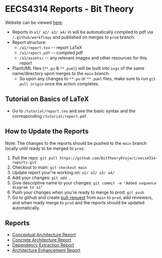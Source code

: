 # EECS4314 Reports - Bit Theory

Website can be viewed [here](https://bittheoryproject.github.io/eecs4314-project/).

- Reports in `a1/ a2/ a3/ a4/` in will be automatically compiled to pdf via `/.github/workflows` and published on merges to `prod` branch.
- Report structure:
  - `/a1/report.tex` -- report LaTeX
  - `/a1/report.pdf` -- compiled pdf
  - `/a1/assets/` -- any relevant images and other resources for this report
- PlantUML files (`**.pu` & `**.puml`) will be built into `svgs` of the same name/directory upon merges to the `main` branch.
  - So upon any changes to `**.pu` or `**.puml` files, make sure to run `git pull origin` once the action completes.

## Tutorial on Basics of LaTeX

- Go to `/tutorial/report.tex` and see the basic syntax and the corresponding `/tutorial/report.pdf`.
## How to Update the Reports

Note: The changes to the reports should be pushed to the  `main` branch locally until ready to be merged to `prod`.

1. Pull the repo: `git pull https://github.com/BitTheoryProject/eecs4314-reports.git`
2. Checkout to main: `git checkout main`
3. Update report your're working on: `a1/ a2/ a3/ a4/`
4. Add your changes: `git add .`
5. Give descriptive name to your changes: `git commit -m "Added sequence diagram to a1"`
6. Push your changes when you're ready to merge to prod: `git push`
5. Go to github and create [pull-request](https://docs.github.com/en/pull-requests/collaborating-with-pull-requests/proposing-changes-to-your-work-with-pull-requests/about-pull-requests) from `main` to `prod`, add reviewers, and when ready merge to `prod` and the reports should be updated automatically.

## Reports

- [Conceptual Architecture Report](https://bittheoryproject.github.io/eecs4314-reports/a1/report-lualatex.pdf)
- [Concrete Architecture Report](https://bittheoryproject.github.io/eecs4314-reports/a2/report-lualatex.pdf)
- [Dependency Extraction Report](https://bittheoryproject.github.io/eecs4314-reports/a3/report-lualatex.pdf)
- [Architecture Enhancement Report](https://bittheoryproject.github.io/eecs4314-reports/a4/report-lualatex.pdf)
